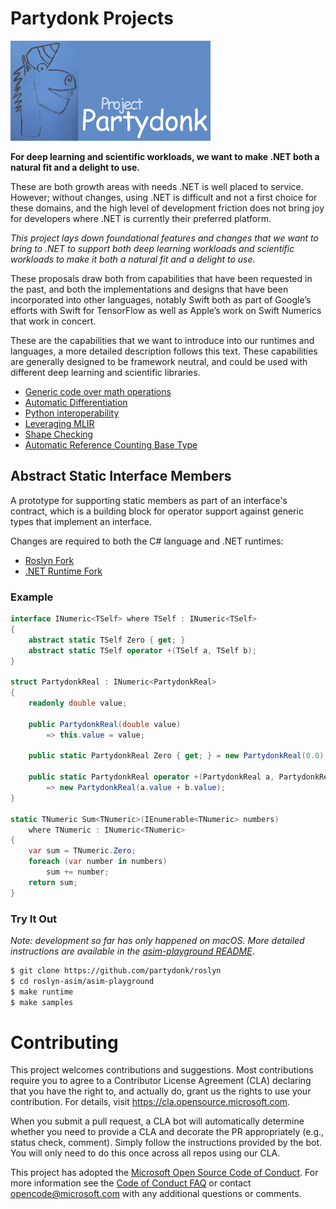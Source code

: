 # Partydonk Projects

<img src="Images/Partydonk.png" width="320" alt="Partydonk Logo" />

**For deep learning and scientific workloads, we want to make .NET both a natural fit and a delight to use.**

These are both growth areas with needs .NET is well placed to service. However; without changes, using .NET is difficult and not a first choice for these domains, and the high level of development friction does not bring joy for developers where .NET is currently their preferred platform. 

*This project lays down foundational features and changes that we want to bring to .NET to support both deep learning workloads and scientific workloads to make it both a natural fit and a delight to use.*

These proposals draw both from capabilities that have been requested in the past, and both the implementations and designs that have been incorporated into other languages, notably Swift both as part of Google’s efforts with Swift for TensorFlow as well as Apple’s work on Swift Numerics that work in concert.

These are the capabilities that we want to introduce into our runtimes and languages, a more detailed description follows this text.   These capabilities are generally designed to be framework neutral, and could be used with different deep learning and scientific libraries.


- [Generic code over math operations](https://github.com/Partydonk/partydonk/issues/1)
- [Automatic Differentiation](https://github.com/Partydonk/partydonk/issues/2)
- [Python interoperability](https://github.com/Partydonk/partydonk/issues/3)
- [Leveraging MLIR](https://github.com/Partydonk/partydonk/issues/4)
- [Shape Checking](https://github.com/Partydonk/partydonk/issues/5)
- [Automatic Reference Counting Base Type](https://github.com/Partydonk/partydonk/issues/6)

## Abstract Static Interface Members

A prototype for supporting static members as part of an interface's contract,
which is a building block for operator support against generic types that
implement an interface.

Changes are required to both the C# language and .NET runtimes:

* [Roslyn Fork](https://github.com/partydonk/roslyn/tree/dev/abock/asim/asim-playground)
* [.NET Runtime Fork](https://github.com/partydonk/runtime/tree/dev/abock/asim)

### Example

```csharp
interface INumeric<TSelf> where TSelf : INumeric<TSelf>
{
    abstract static TSelf Zero { get; }
    abstract static TSelf operator +(TSelf a, TSelf b);
}

struct PartydonkReal : INumeric<PartydonkReal>
{
    readonly double value;

    public PartydonkReal(double value)
        => this.value = value;

    public static PartydonkReal Zero { get; } = new PartydonkReal(0.0);
    
    public static PartydonkReal operator +(PartydonkReal a, PartydonkReal b)
        => new PartydonkReal(a.value + b.value);
}

static TNumeric Sum<TNumeric>(IEnumerable<TNumeric> numbers)
    where TNumeric : INumeric<TNumeric>
{
    var sum = TNumeric.Zero;
    foreach (var number in numbers)
        sum += number;
    return sum;
}
```

### Try It Out

_Note: development so far has only happened on macOS. More detailed
instructions are available in the [asim-playground README](https://github.com/partydonk/roslyn/tree/dev/abock/asim/asim-playground/README.md)_.

```bash
$ git clone https://github.com/partydonk/roslyn
$ cd roslyn-asim/asim-playground
$ make runtime
$ make samples
```

# Contributing

This project welcomes contributions and suggestions.  Most contributions require you to agree to a
Contributor License Agreement (CLA) declaring that you have the right to, and actually do, grant us
the rights to use your contribution. For details, visit https://cla.opensource.microsoft.com.

When you submit a pull request, a CLA bot will automatically determine whether you need to provide
a CLA and decorate the PR appropriately (e.g., status check, comment). Simply follow the instructions
provided by the bot. You will only need to do this once across all repos using our CLA.

This project has adopted the [Microsoft Open Source Code of Conduct](https://opensource.microsoft.com/codeofconduct/).
For more information see the [Code of Conduct FAQ](https://opensource.microsoft.com/codeofconduct/faq/) or
contact [opencode@microsoft.com](mailto:opencode@microsoft.com) with any additional questions or comments.
